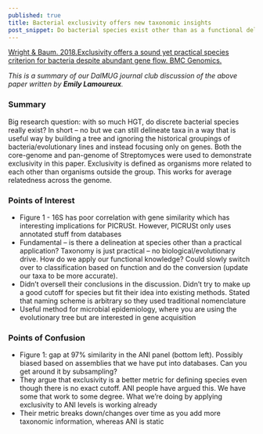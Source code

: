```yaml
---
published: true
title: Bacterial exclusivity offers new taxonomic insights
post_snippet: Do bacterial species exist other than as a functional delineation? Exclusivity says no. 
---
```

[Wright & Baum. 2018.Exclusivity offers a sound yet practical species criterion for bacteria despite abundant gene flow. BMC Genomics.](https://bmcgenomics.biomedcentral.com/articles/10.1186/s12864-018-5099-6)

_This is a summary of our DalMUG journal club discussion of the above paper written by **Emily Lamoureux**._

### Summary

Big research question: with so much HGT, do discrete bacterial species really exist? In short – no but we can still delineate taxa in a way that is useful way by building a tree and ignoring the historical groupings of bacteria/evolutionary lines and instead focusing only on genes. Both the core-genome and pan-genome of Streptomyces were used to demonstrate exclusivity in this paper. Exclusivity is defined as organisms more related to each other than organisms outside the group. This works for average relatedness across the genome.

### Points of Interest

* Figure 1 - 16S has poor correlation with gene similarity which has interesting implications for PICRUSt. However, PICRUSt only uses annotated stuff from databases
* Fundamental – is there a delineation at species other than a practical application? Taxonomy is just practical – no biological/evolutionary drive. How do we apply our functional knowledge? Could slowly switch over to classification based on function and do the conversion (update our taxa to be more accurate). 
* Didn’t oversell their conclusions in the discussion. Didn’t try to make up a good cutoff for species but fit their idea into existing methods. Stated that naming scheme is arbitrary so they used traditional nomenclature
* Useful method for microbial epidemiology, where you are using the evolutionary tree but are interested in gene acquisition 

### Points of Confusion

* Figure 1: gap at 97% similarity in the ANI panel (bottom left). Possibly biased based on assemblies that we have put into databases. Can you get around it by subsampling? 
* They argue that exclusivity is a better metric for defining species even though there is no exact cutoff. ANI people have argued this. We have some that work to some degree. What we’re doing by applying exclusivity to ANI levels is working already
* Their metric breaks down/changes over time as you add more taxonomic information, whereas ANI is static
